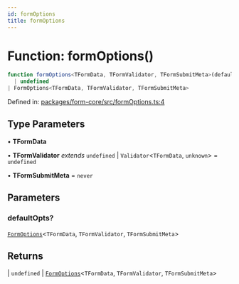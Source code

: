 ```yaml
---
id: formOptions
title: formOptions
---
```


# Function: formOptions()

```ts
function formOptions<TFormData, TFormValidator, TFormSubmitMeta>(defaultOpts?): 
  | undefined
| FormOptions<TFormData, TFormValidator, TFormSubmitMeta>
```

Defined in: [packages/form-core/src/formOptions.ts:4](https://github.com/TanStack/form/blob/main/packages/form-core/src/formOptions.ts#L4)

## Type Parameters

• **TFormData**

• **TFormValidator** *extends* `undefined` \| `Validator`\<`TFormData`, `unknown`\> = `undefined`

• **TFormSubmitMeta** = `never`

## Parameters

### defaultOpts?

[`FormOptions`](../interfaces/formoptions.md)\<`TFormData`, `TFormValidator`, `TFormSubmitMeta`\>

## Returns

  \| `undefined`
  \| [`FormOptions`](../interfaces/formoptions.md)\<`TFormData`, `TFormValidator`, `TFormSubmitMeta`\>
